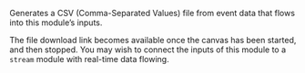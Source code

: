 
[comment]: # (UtilsCanvasModule)
Generates a CSV (Comma-Separated Values) file from event data that flows into this module’s inputs. 

The file download link becomes available once the canvas has been started, and then stopped. You may wish to connect the inputs of this module to a `stream` module with real-time data flowing.